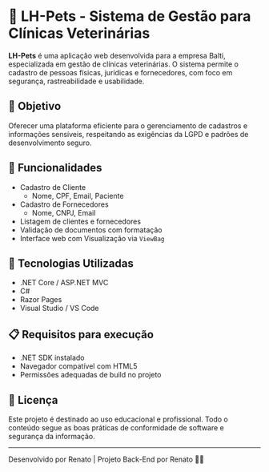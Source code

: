 
# 🐾 LH-Pets - Sistema de Gestão para Clínicas Veterinárias

**LH-Pets** é uma aplicação web desenvolvida para a empresa Balti, especializada em gestão de clínicas veterinárias. O sistema permite o cadastro de pessoas físicas, jurídicas e fornecedores, com foco em segurança, rastreabilidade e usabilidade.

## 🚀 Objetivo

Oferecer uma plataforma eficiente para o gerenciamento de cadastros e informações sensíveis, respeitando as exigências da LGPD e padrões de desenvolvimento seguro.

## 🧰 Funcionalidades

- Cadastro de Cliente
  - Nome, CPF, Email, Paciente
- Cadastro de Fornecedores
  - Nome, CNPJ, Email
- Listagem de clientes e fornecedores
- Validação de documentos com formatação
- Interface web com Visualização via `ViewBag`


## 🧪 Tecnologias Utilizadas

- .NET Core / ASP.NET MVC
- C#
- Razor Pages
- Visual Studio / VS Code

## 📋 Requisitos para execução

- .NET SDK instalado  
- Navegador compatível com HTML5  
- Permissões adequadas de build no projeto  

## 📝 Licença

Este projeto é destinado ao uso educacional e profissional. Todo o conteúdo segue as boas práticas de conformidade de software e segurança da informação.

---

Desenvolvido por Renato | Projeto Back-End por Renato 👨‍💻
